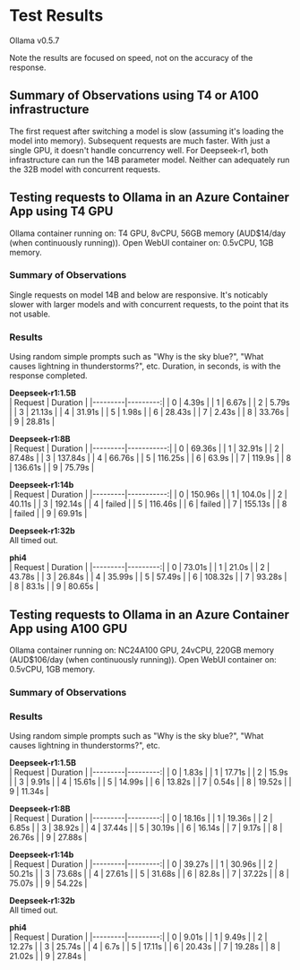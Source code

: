 # Test Results

Ollama v0.5.7

Note the results are focused on speed, not on the accuracy of the response.

## Summary of Observations using T4 or A100 infrastructure
The first request after switching a model is slow (assuming it's loading the model into memory). Subsequent requests are much faster.
With just a single GPU, it doesn't handle concurrency well.
For Deepseek-r1, both infrastructure can run the 14B parameter model. Neither can adequately run the 32B model with concurrent requests.

## Testing requests to Ollama in an Azure Container App using T4 GPU
Ollama container running on: T4 GPU, 8vCPU, 56GB memory (AUD$14/day (when continuously running)).
Open WebUI container on: 0.5vCPU, 1GB memory.

### Summary of Observations
Single requests on model 14B and below are responsive. It's noticably slower with larger models and with concurrent requests, to the point that its not usable.

### Results
Using random simple prompts such as "Why is the sky blue?", "What causes lightning in thunderstorms?", etc.
Duration, in seconds, is with the response completed.

**Deepseek-r1:1.5B**  
| Request | Duration |
|---------|---------:|
| 0       | 4.39s    |
| 1       | 6.67s    |
| 2       | 5.79s    |
| 3       | 21.13s   |
| 4       | 31.91s   |
| 5       | 1.98s    |
| 6       | 28.43s   |
| 7       | 2.43s    |
| 8       | 33.76s   |
| 9       | 28.81s   |

**Deepseek-r1:8B**  
| Request | Duration   |
|---------|-----------:|
| 0       | 69.36s     |
| 1       | 32.91s     |
| 2       | 87.48s     |
| 3       | 137.84s    |
| 4       | 66.76s     |
| 5       | 116.25s    |
| 6       | 63.9s      |
| 7       | 119.9s     |
| 8       | 136.61s    |
| 9       | 75.79s     | 

**Deepseek-r1:14b**  
| Request | Duration   |
|---------|-----------:|
| 0       | 150.96s    |
| 1       | 104.0s     |
| 2       | 40.11s     |
| 3       | 192.14s    |
| 4       | failed     |
| 5       | 116.46s    |
| 6       | failed     |
| 7       | 155.13s    |
| 8       | failed     |
| 9       | 69.91s     |

**Deepseek-r1:32b**  
All timed out.

**phi4**  
| Request | Duration |
|---------|---------:|
| 0       | 73.01s   |
| 1       | 21.0s    |
| 2       | 43.78s   |
| 3       | 26.84s   |
| 4       | 35.99s   |
| 5       | 57.49s   |
| 6       | 108.32s  |
| 7       | 93.28s   |
| 8       | 83.1s    |
| 9       | 80.65s   |


## Testing requests to Ollama in an Azure Container App using A100 GPU
Ollama container running on: NC24A100 GPU, 24vCPU, 220GB memory (AUD$106/day (when continuously running)).
Open WebUI container on: 0.5vCPU, 1GB memory.

### Summary of Observations


### Results
Using random simple prompts such as "Why is the sky blue?", "What causes lightning in thunderstorms?", etc.

**Deepseek-r1:1.5B**  
| Request | Duration |
|---------|---------:|
| 0       | 1.83s    |
| 1       | 17.71s   |
| 2       | 15.9s    |
| 3       | 9.91s    |
| 4       | 15.61s   |
| 5       | 14.99s   |
| 6       | 13.82s   |
| 7       | 0.54s    |
| 8       | 19.52s   |
| 9       | 11.34s   |

**Deepseek-r1:8B**  
| Request | Duration |
|---------|---------:|
| 0       | 18.16s   |
| 1       | 19.36s   |
| 2       | 6.85s    |
| 3       | 38.92s   |
| 4       | 37.44s   |
| 5       | 30.19s   |
| 6       | 16.14s   |
| 7       | 9.17s    |
| 8       | 26.76s   |
| 9       | 27.88s   |

**Deepseek-r1:14b**  
| Request | Duration |
|---------|---------:|
| 0       | 39.27s   |
| 1       | 30.96s   |
| 2       | 50.21s   |
| 3       | 73.68s   |
| 4       | 27.61s   |
| 5       | 31.68s   |
| 6       | 82.8s    |
| 7       | 37.22s   |
| 8       | 75.07s   |
| 9       | 54.22s   |

**Deepseek-r1:32b**  
All timed out.

**phi4**  
| Request | Duration |
|---------|---------:|
| 0       | 9.01s    |
| 1       | 9.49s    |
| 2       | 12.27s   |
| 3       | 25.74s   |
| 4       | 6.7s     |
| 5       | 17.11s   |
| 6       | 20.43s   |
| 7       | 19.28s   |
| 8       | 21.02s   |
| 9       | 27.84s   |